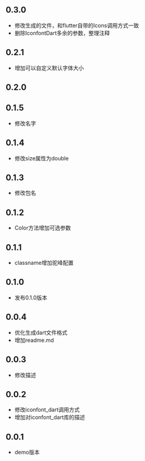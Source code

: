 <!--
 * @Author: meetqy
 * @since: 2019-07-26 10:18:13
 * @lastTime: 2019-11-04 16:09:24
 * @LastEditors: meetqy
 -->
## 0.3.0
- 修改生成的文件，和flutter自带的Icons调用方式一致
- 删除IconfontDart多余的参数，整理注释

## 0.2.1
- 增加可以自定义默认字体大小

## 0.2.0

## 0.1.5
- 修改名字

## 0.1.4
- 修改size属性为double

## 0.1.3
- 修改包名

## 0.1.2
- Color方法增加可选参数

## 0.1.1
- classname增加驼峰配置

## 0.1.0
- 发布0.1.0版本

## 0.0.4
- 优化生成dart文件格式
- 增加readme.md

## 0.0.3
- 修改描述

## 0.0.2
- 修改iconfont_dart调用方式
- 增加对iconfont_dart库的描述


## 0.0.1
- demo版本
